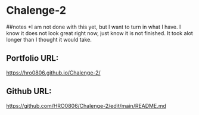 # Chalenge-2

##notes
*I am not done with this yet, but I want to turn in what I have.
I know it does not look great right now, just know it is not finished.
It took alot longer than I thought it would take.

## Portfolio URL:
https://hro0806.github.io/Chalenge-2/

## Github URL:
https://github.com/HRO0806/Chalenge-2/edit/main/README.md

